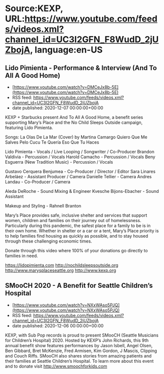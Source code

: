 # Source:KEXP, URL:https://www.youtube.com/feeds/videos.xml?channel_id=UC3I2GFN_F8WudD_2jUZbojA, language:en-US

## Lido Pimienta - Performance & Interview (And To All A Good Home)
 - [https://www.youtube.com/watch?v=DMCeJx8b-5E](https://www.youtube.com/watch?v=DMCeJx8b-5E)
 - RSS feed: https://www.youtube.com/feeds/videos.xml?channel_id=UC3I2GFN_F8WudD_2jUZbojA
 - date published: 2020-12-07 00:00:00+00:00

KEXP + Starbucks present And To All A Good Home, a benefit series supporting Mary’s Place and the No Child Sleeps Outside campaign, featuring Lido Pimienta.

Songs:
La Olas De La Mar (Cover) by Martina Camargo
Quiero Que Me Salves
Pelo Cucu
Te Quería
Eso Que Tu Haces

Lido Pimienta - Vocals / Live Looping / Songwriter / Co-Producer
Brandon Valdivia - Percussion / Vocals
Harold Camacho - Percussion / Vocals
Beny Esguerra (New Tradition Music) - Percussion / Vocals

Gustavo Cerquera Benjumea - Co-Producer / Director / Editor
Sara Linares Arbeláez - Assistant Producer / Camera
Danielle Tellier - Camera
Andres Landau - Co-Producer / Camera

Aleda DeRoche - Sound Mixing & Engineer
Kvesche Bijons-Ebacher - Sound Assistant

Makeup and Styling - Rahnell Branton

Mary’s Place provides safe, inclusive shelter and services that support women, children and families on their journey out of homelessness. Particularly during this pandemic, the safest place for a family to be is in their own home. Whether in shelter or a car or a tent, Mary’s Place priority is to help families find housing as quickly as possible, and to stay housed through these challenging economic times.

Donate through this video where 100% of your donations go directly to families in need.

https://lidopimienta.com
http://nochildsleepsoutside.org
http://www.marysplaceseattle.org
http://www.kexp.org

## SMooCH 2020 - A Benefit for Seattle Children’s Hospital
 - [https://www.youtube.com/watch?v=NXxWAso5PJQ](https://www.youtube.com/watch?v=NXxWAso5PJQ)
 - RSS feed: https://www.youtube.com/feeds/videos.xml?channel_id=UC3I2GFN_F8WudD_2jUZbojA
 - date published: 2020-12-06 00:00:00+00:00

KEXP, with Sub Pop records is proud to present SMooCH (Seattle Musicians for Children’s Hospital) 2020. Hosted by KEXP’s John Richards, this 9th annual benefit show features performances by Jason Isbell, Angel Olsen, Ben Gibbard, Bret McKenzie, Fred Armisen, Kim Gordon, J Mascis, Clipping and Couch Riffs. SMooCH also shares stories from amazing patients and their families at Seattle Children’s Hospital. To learn more about this event and to donate visit http://www.smoochforkids.com

